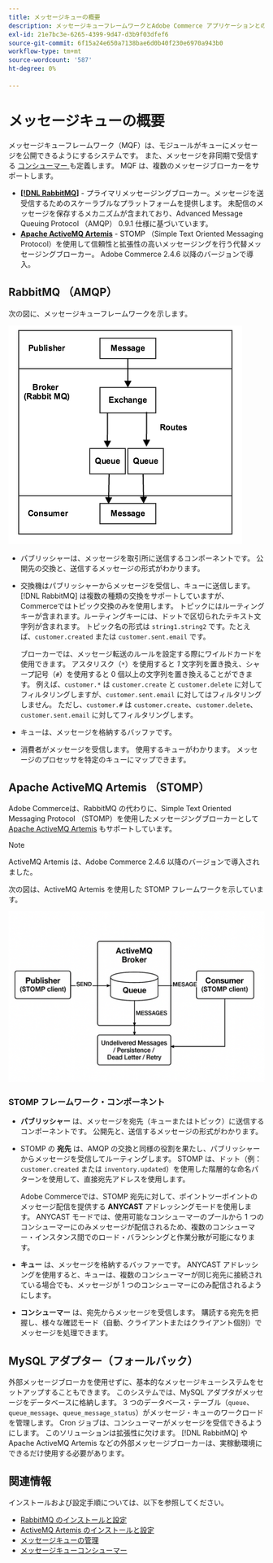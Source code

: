 ```yaml
---
title: メッセージキューの概要
description: メッセージキューフレームワークとAdobe Commerce アプリケーションとの連携方法について説明します。
exl-id: 21e7bc3e-6265-4399-9d47-d3b9f03dfef6
source-git-commit: 6f15a24e650a7138bae6d0b40f230e6970a943b0
workflow-type: tm+mt
source-wordcount: '587'
ht-degree: 0%

---
```


# メッセージキューの概要

メッセージキューフレームワーク（MQF）は、モジュールがキューにメッセージを公開できるようにするシステムです。 また、メッセージを非同期で受信する [ コンシューマー ](consumers.md) も定義します。 MQF は、複数のメッセージブローカーをサポートします。

- **[[!DNL RabbitMQ]](https://www.rabbitmq.com)** - プライマリメッセージングブローカー。メッセージを送受信するためのスケーラブルなプラットフォームを提供します。 未配信のメッセージを保存するメカニズムが含まれており、Advanced Message Queuing Protocol （AMQP） 0.9.1 仕様に基づいています。
- **[Apache ActiveMQ Artemis](https://activemq.apache.org/components/artemis/)** - STOMP （Simple Text Oriented Messaging Protocol）を使用して信頼性と拡張性の高いメッセージングを行う代替メッセージングブローカー。 Adobe Commerce 2.4.6 以降のバージョンで導入。

## RabbitMQ （AMQP）

次の図に、メッセージキューフレームワークを示します。

![ メッセージキューフレームワーク ](../../assets/configuration/mq-framework.png)

- パブリッシャーは、メッセージを取引所に送信するコンポーネントです。 公開先の交換と、送信するメッセージの形式がわかります。

- 交換機はパブリッシャーからメッセージを受信し、キューに送信します。 [!DNL RabbitMQ] は複数の種類の交換をサポートしていますが、Commerceではトピック交換のみを使用します。 トピックにはルーティングキーが含まれます。ルーティングキーには、ドットで区切られたテキスト文字列が含まれます。 トピック名の形式は `string1.string2` です。たとえば、`customer.created` または `customer.sent.email` です。

  ブローカーでは、メッセージ転送のルールを設定する際にワイルドカードを使用できます。 アスタリスク（`*`）を使用すると _1_ 文字列を置き換え、シャープ記号（`#`）を使用すると 0 個以上の文字列を置き換えることができます。 例えば、`customer.*` は `customer.create` と `customer.delete` に対してフィルタリングしますが、`customer.sent.email` に対してはフィルタリングしません。 ただし、`customer.#` は `customer.create`、`customer.delete`、`customer.sent.email` に対してフィルタリングします。

- キューは、メッセージを格納するバッファです。

- 消費者がメッセージを受信します。 使用するキューがわかります。 メッセージのプロセッサを特定のキューにマップできます。

## Apache ActiveMQ Artemis （STOMP）

Adobe Commerceは、RabbitMQ の代わりに、Simple Text Oriented Messaging Protocol （STOMP）を使用したメッセージングブローカーとして [Apache ActiveMQ Artemis](https://activemq.apache.org/components/artemis/) もサポートしています。

>[!NOTE]
>
>ActiveMQ Artemis は、Adobe Commerce 2.4.6 以降のバージョンで導入されました。

次の図は、ActiveMQ Artemis を使用した STOMP フレームワークを示しています。

![STOMP フレームワーク ](../../assets/configuration/stomp-framework.png)

### STOMP フレームワーク・コンポーネント

- **パブリッシャー** は、メッセージを宛先（キューまたはトピック）に送信するコンポーネントです。 公開先と、送信するメッセージの形式がわかります。

- STOMP の **宛先** は、AMQP の交換と同様の役割を果たし、パブリッシャーからメッセージを受信してルーティングします。 STOMP は、ドット（例：`customer.created` または `inventory.updated`）を使用した階層的な命名パターンを使用して、直接宛先アドレスを使用します。

  Adobe Commerceでは、STOMP 宛先に対して、ポイントツーポイントのメッセージ配信を提供する **ANYCAST** アドレッシングモードを使用します。 ANYCAST モードでは、使用可能なコンシューマーのプールから 1 つのコンシューマーにのみメッセージが配信されるため、複数のコンシューマー・インスタンス間でのロード・バランシングと作業分散が可能になります。

- **キュー** は、メッセージを格納するバッファーです。 ANYCAST アドレッシングを使用すると、キューは、複数のコンシューマーが同じ宛先に接続されている場合でも、メッセージが 1 つのコンシューマーにのみ配信されるようにします。

- **コンシューマー** は、宛先からメッセージを受信します。 購読する宛先を把握し、様々な確認モード（自動、クライアントまたはクライアント個別）でメッセージを処理できます。

## MySQL アダプター（フォールバック）

外部メッセージブローカを使用せずに、基本的なメッセージキューシステムをセットアップすることもできます。 このシステムでは、MySQL アダプタがメッセージをデータベースに格納します。 3 つのデータベース・テーブル（`queue`、`queue_message`、`queue_message_status`）がメッセージ・キューのワークロードを管理します。 Cron ジョブは、コンシューマーがメッセージを受信できるようにします。 このソリューションは拡張性に欠けます。 [!DNL RabbitMQ] や Apache ActiveMQ Artemis などの外部メッセージブローカーは、実稼動環境にできるだけ使用する必要があります。

## 関連情報

インストールおよび設定手順については、以下を参照してください。

- [RabbitMQ のインストールと設定](../../installation/prerequisites/rabbitmq.md)
- [ActiveMQ Artemis のインストールと設定](../../installation/prerequisites/activemq.md)
- [メッセージキューの管理](manage-message-queues.md)
- [メッセージキューコンシューマー](consumers.md)
